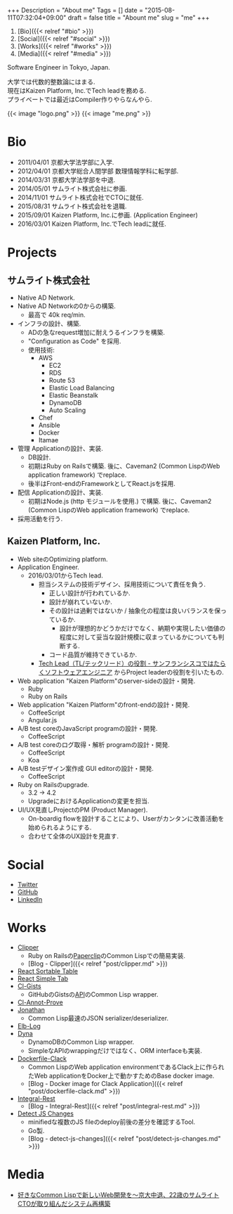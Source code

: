 +++
Description = "About me"
Tags = []
date = "2015-08-11T07:32:04+09:00"
draft = false
title = "Abount me"
slug = "me"
+++

1. [Bio]({{< relref "#bio" >}})
2. [Social]({{< relref "#social" >}})
3. [Works]({{< relref "#works" >}})
4. [Media]({{< relref "#media" >}})

Software Engineer in Tokyo, Japan.

大学では代数的整数論にはまる.  
現在はKaizen Platform, Inc.でTech leadを務める.  
プライベートでは最近はCompiler作りやらなんやら.

<span class="author-avatar">
  {{< image "logo.png" >}}
</div>
<span class="author-avatar">
  {{< image "me.png" >}}
</div>

# Bio

- 2011/04/01 京都大学法学部に入学.
- 2012/04/01 京都大学総合人間学部 数理情報学科に転学部.
- 2014/03/31 京都大学法学部を中退.
- 2014/05/01 サムライト株式会社に参画.
- 2014/11/01 サムライト株式会社でCTOに就任.
- 2015/08/31 サムライト株式会社を退職.
- 2015/09/01 Kaizen Platform, Inc.に参画. (Application Engineer)
- 2016/03/01 Kaizen Platform, Inc.でTech leadに就任.

# Projects

## サムライト株式会社

- Native AD Network.
- Native AD Networkの0からの構築.
  - 最高で 40k req/min.
- インフラの設計、構築.
  - ADの急なrequest増加に耐えうるインフラを構築.
  - "Configuration as Code" を採用.
  - 使用技術:
    - AWS
      - EC2
      - RDS
      - Route 53
      - Elastic Load Balancing
      - Elastic Beanstalk
      - DynamoDB
      - Auto Scaling
    - Chef
    - Ansible
    - Docker
    - Itamae
- 管理 Applicationの設計、実装.
  - DB設計.
  - 初期はRuby on Railsで構築. 後に、Caveman2 (Common LispのWeb application framework) でreplace.
  - 後半はFront-endのFrameworkとしてReact.jsを採用.
- 配信 Applicationの設計、実装.
  - 初期はNode.js (http モジュールを使用.) で構築. 後に、Caveman2 (Common LispのWeb application framework) でreplace.
- 採用活動を行う.

## Kaizen Platform, Inc.

- Web siteのOptimizing platform.
- Application Engineer.
  - 2016/03/01からTech lead.
    - 担当システムの技術デザイン、採用技術について責任を負う.
      - 正しい設計が行われているか.
      - 設計が崩れていないか.
      - その設計は過剰ではないか / 抽象化の程度は良いバランスを保っているか.
        - 設計が理想的かどうかだけでなく、納期や実現したい価値の程度に対して妥当な設計規模に収まっているかについても判断する.
      - コード品質が維持できているか.
    - [Tech Lead（TL/テックリード）の役割 - サンフランシスコではたらくソフトウェアエンジニア](http://d.hatena.ne.jp/higepon/20150806/1438844046) からProject leaderの役割を引いたもの.
- Web application "Kaizen Platform"のserver-sideの設計・開発.
  - Ruby
  - Ruby on Rails
- Web application "Kaizen Platform"のfront-endの設計・開発.
  - CoffeeScript
  - Angular.js
- A/B test coreのJavaScript programの設計・開発.
  - CoffeeScript
- A/B test coreのログ取得・解析 programの設計・開発.
  - CoffeeScript
  - Koa
- A/B testデザイン案作成 GUI editorの設計・開発.
  - CoffeeScript
- Ruby on Railsのupgrade.
  - 3.2 -> 4.2
  - UpgradeにおけるApplicationの変更を担当.
- UI/UX見直しProjectのPM (Product Manager).
  - On-boardig flowを設計することにより、Userがカンタンに改善活動を始められるようにする.
  - 合わせて全体のUX設計を見直す.

# Social

- [Twitter](https://twitter.com/Rudolph_Miller)
- [GitHub](https://github.com/Rudolph-Miller)
- [LinkedIn](https://www.linkedin.com/in/tomoya-kawanishi-1ab963b7)


# Works

- [Clipper](https://github.com/Rudolph-Miller/clipper)
  - Ruby on Railsの[Paperclip](https://github.com/thoughtbot/paperclip)のCommon Lispでの簡易実装.
  - [Blog - Clipper]({{< relref "post/clipper.md" >}})
- [React Sortable Table](https://github.com/Rudolph-Miller/react-sortable-table)
- [React Simple Tab](https://github.com/Rudolph-Miller/react-simple-tab)
- [Cl-Gists](https://github.com/Rudolph-Miller/cl-gists)
  - GitHubのGistsの[API](https://developer.github.com/v3/gists/)のCommon Lisp wrapper.
- [Cl-Annot-Prove](https://github.com/Rudolph-Miller/cl-annot-prove)
- [Jonathan](https://github.com/Rudolph-Miller/jonathan)
  - Common Lisp最速のJSON serializer/deserializer.
- [Elb-Log](https://github.com/Rudolph-Miller/elb-log)
- [Dyna](https://github.com/Rudolph-Miller/dyna)
  - DynamoDBのCommon Lisp wrapper.
  - SimpleなAPIのwrappingだけではなく、ORM interfaceも実装.
- [Dockerfile-Clack](https://github.com/Rudolph-Miller/dockerfile-clack)
  - Common LispのWeb application environmentであるClack上に作られたWeb applicationをDocker上で動かすためのBase docker image.
  - [Blog - Docker image for Clack Application]({{< relref "post/dockerfile-clack.md" >}})
- [Integral-Rest](https://github.com/Rudolph-Miller/integral-rest)
  - [Blog - Integral-Rest]({{< relref "post/integral-rest.md" >}})
- [Detect JS Changes](https://github.com/Rudolph-Miller/detect-js-changes)
  - minifiedな複数のJS fileのdeploy前後の差分を確認するTool.
  - Go製.
  - [Blog - detect-js-changes]({{< relref "post/detect-js-changes.md" >}})

# Media

- [好きなCommon Lispで新しいWeb開発を～京大中退、22歳のサムライトCTOが取り組んだシステム再構築](http://type.jp/et/log/article/somewrite_cto)
